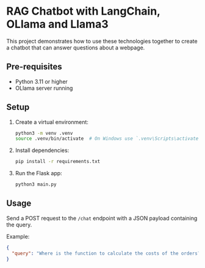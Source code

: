 # RAG Chatbot with LangChain, OLlama and Llama3

This project demonstrates how to use these technologies together to create a chatbot that can answer questions about a webpage.

## Pre-requisites

- Python 3.11 or higher
- OLlama server running

## Setup

1. Create a virtual environment:

   ```bash
   python3 -m venv .venv
   source .venv/bin/activate  # On Windows use `.venv\Scripts\activate`
   ```

2. Install dependencies:

   ```bash
   pip install -r requirements.txt
   ```

3. Run the Flask app:
   ```bash
   python3 main.py
   ```

## Usage

Send a POST request to the `/chat` endpoint with a JSON payload containing the query.

Example:

```json
{
  "query": "Where is the function to calculate the costs of the orders?"
}
```
